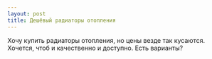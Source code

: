```yaml
---
layout: post 
title: Дешёвый радиаторы отопления 
--- 
```

Хочу купить радиаторы отопления, но цены везде так кусаются. Хочется, чтоб и качественно и доступно. Есть варианты?